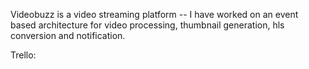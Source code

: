 Videobuzz is a video streaming platform 
-- I have worked on an event based architecture for video processing, thumbnail generation, hls conversion and notification.


Trello: 

